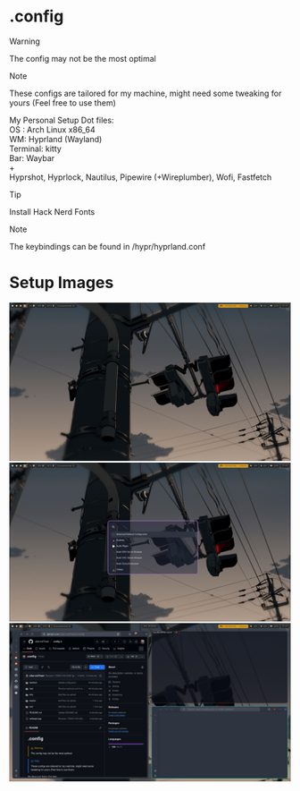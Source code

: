 # .config

>[!WARNING]
> The config may not be the most optimal

> [!NOTE]
> These configs are tailored for my machine, might need some tweaking for yours (Feel free to use them)

My Personal Setup Dot files: <br />
OS : Arch Linux x86_64 <br />
WM: Hyprland (Wayland) <br />
Terminal: kitty <br />
Bar: Waybar <br />
\+ <br />
Hyprshot, Hyprlock, Nautilus, Pipewire (+Wireplumber), Wofi, Fastfetch </br> 


>[!Tip]
> Install Hack Nerd Fonts

> [!Note]
> The keybindings can be found in /hypr/hyprland.conf

# Setup Images
<img src="img/1.png" alt="Setup-base" width="600"/>
<img src="img/2.png" alt="Setup-wofi" width="600"/>
<img src="img/3.png" alt="Setup-working" width="600"/>

